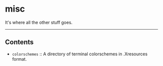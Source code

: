 # misc

It's where all the other stuff goes.

-------------------------------------------------------------------------------

## Contents

- `colorschemes` :: A directory of terminal colorschemes in .Xresources format.
